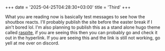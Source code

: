 +++
date = '2025-04-25T04:28:30+03:00'
title = 'Third'
+++

What you are reading now is basically test messages to see how the shoutbox reacts. I'll probably publish the site before the easter break if I ain't bored lol. I'm also planning to publish this as a stand alone hugo theme called [raspite](https://github.com/infi-defi/raspite), if you are seeing this then you can probably go and check it out in the hyperlink. If you are seeing this and the link is still not working, go yell at me over on discord.